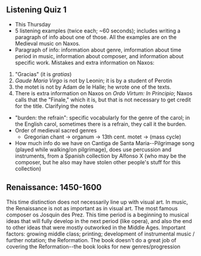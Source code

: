 ## Listening Quiz 1
* This Thursday
* 5 listening examples (twice each; ~60 seconds); includes writing a paragraph of info about one of those. All the examples are on the Medieval music on Naxos. 
* Paragraph of info: information about genre, imformation about time period in music, information about composer, and information about specific work. 
Mistakes and extra information on Naxos:
1. "Gracias" (it is *gratias*)
2. *Gaude Maria Virgo* is not by Leonin; it is by a student of Perotin
3. the motet is not by Adam de le Halle; he wrote one of the texts. 
4. There is extra information on Naxos on *Ordo Virtum: In Principio*; Naxos calls that the "Finale," which it is, but that is not necessary to get credit for the title. 
Clarifying the notes
* "burden: the refrain": specific vocabularly for the genre of the carol; in the English carol, sometimes there is a refrain, they call it the burden. 
* Order of medieval sacred genres
	* Gregorian chant → organum → 13th cent. motet → (mass cycle)
* How much info do we have on Cantiga de Santa Maria--Pilgrimage song (played while walking/on pilgrimage), does use percussion and instruments, from a Spanish collection by Alfonso X (who may be the composer, but he also may have stolen other people's stuff for this collection)
## Renaissance: 1450-1600
This time distinction does not necessarily line up with visual art. In music, the Renaissance is not as important as in visual art. 
The most famous composer os Josquin des Prez. 
This time period is a beginning to musical ideas that will fully develop in the next period (like opera), and also the end to other ideas that were mostly outworked in the Middle Ages. 
Important factors: growing middle class; printing; development of instrumental music / further notation; the Reformation. 
The book doesn't do a great job of covering the Reformation--the book looks for new genres/progression
